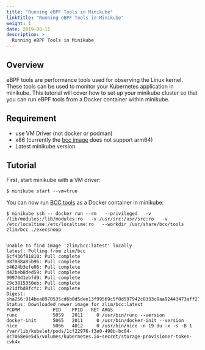 ```yaml
---
title: "Running eBPF Tools in Minikube"
linkTitle: "Running eBPF Tools in Minikube"
weight: 1
date: 2019-08-15
description: >
  Running eBPF Tools in Minikube
---
```


## Overview

eBPF tools are performance tools used for observing the Linux kernel.
These tools can be used to monitor your Kubernetes application in minikube.
This tutorial will cover how to set up your minikube cluster so that you can run eBPF tools from a Docker container within minikube.


## Requirement
- use VM Driver (not docker or podman)
- x86 (currently the [bcc image](https://hub.docker.com/r/zlim/bcc/tags) does not support arm64)
- Latest minikube version

## Tutorial

First, start minikube with a VM driver:

```
$ minikube start --vm=true
```


You can now run [BCC tools](https://github.com/iovisor/bcc) as a Docker container in minikube:

```shell
$ minikube ssh -- docker run --rm   --privileged   -v /lib/modules:/lib/modules:ro   -v /usr/src:/usr/src:ro   -v /etc/localtime:/etc/localtime:ro   --workdir /usr/share/bcc/tools   zlim/bcc ./execsnoop


Unable to find image 'zlim/bcc:latest' locally
latest: Pulling from zlim/bcc
6cf436f81810: Pull complete
987088a85b96: Pull complete
b4624b3efe06: Pull complete
d42beb8ded59: Pull complete
90970d1ebfd9: Pull complete
29c3815350eb: Pull complete
e21dfbd8fcfc: Pull complete
Digest: sha256:914bea8970535cd6b0d5dee13f99569c5f0d597942c8333c0aa92443473aff27
Status: Downloaded newer image for zlim/bcc:latest
PCOMM            PID    PPID   RET ARGS
runc             5059   2011     0 /usr/bin/runc --version
docker-init      5065   2011     0 /usr/bin/docker-init --version
nice             5066   4012     0 /usr/bin/nice -n 19 du -x -s -B 1 /var/lib/kubelet/pods/1cf22976-f3e0-498b-bc04-8c7068e6e545/volumes/kubernetes.io~secret/storage-provisioner-token-cvk4x
```

